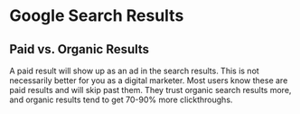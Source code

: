 # Google Search Results

## Paid vs. Organic Results

A paid result will show up as an ad in the search results. This is not necessarily better for you as a digital marketer. Most users know these are paid results and will skip past them. They trust organic search results more, and organic results tend to get 70-90% more clickthroughs.